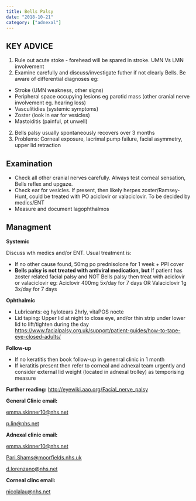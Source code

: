 ```yaml
---
title: Bells Palsy
date: "2018-10-21"
category: ["adnexal"]
---
```


## KEY ADVICE
1. Rule out acute stoke - forehead will be spared in stroke.  UMN Vs LMN involvement
2. Examine carefully and discuss/investigate futher if not clearly Bells. Be aware of differential diagnoses eg:
* Stroke (UMN weakness, other signs) 
* Peripheral space occupying lesions eg parotid mass (other cranial nerve involvement eg. hearing loss)
* Vasculitidies (systemic symptoms)
* Zoster (look in ear for vesicles)
* Mastoiditis (painful, pt unwell)


2. Bells palsy usually spontaneously recovers over 3 months
3. Problems: Corneal exposure, lacrimal pump failure, facial asymmetry, upper lid retraction


## Examination

*    Check all other cranial nerves carefully.
Always test corneal sensation, Bells reflex and upgaze. 
*    Check ear for vesicles. If present, then likely herpes zoster/Ramsey-Hunt, could be treated with PO aciclovir or valaciclovir.  To be decided by medics/ENT 
*   Measure and document lagophthalmos 

## Managment


**Systemic**

Discuss wth medics and/or ENT.  Usual treatment is:
* If no other cause found, 50mg po prednisolone for 1 week + PPI cover 
* **Bells palsy is not treated with antiviral medication, but** 
If patient has zoster related facial palsy and NOT Bells palsy then treat with aciclovir or valaciclovir eg:
        Aciclovir 400mg 5x/day for 7 days
        OR
        Valaciclovir 1g 3x/day for 7 days


**Ophthalmic**

*    Lubricants: eg hylotears 2hrly, vitaPOS nocte
*    Lid taping: Upper lid at night to close eye, and/or thin strip under lower lid to lift/tighten during the day
https://www.facialpalsy.org.uk/support/patient-guides/how-to-tape-eye-closed-adults/

**Follow-up** 

* If no keratitis then book follow-up in genenral clinic in 1 month
* If keratitis present then refer to corneal and adnexal team urgently and consider external lid weight (located in adnexal trolley) as temporising measure
 
 
**Further reading:**
http://eyewiki.aao.org/Facial_nerve_palsy


**General Clinic email:**

emma.skinner10@nhs.net

p.lin@nhs.net

**Adnexal clinic email:**

emma.skinner10@nhs.net

Pari.Shams@moorfields.nhs.uk

d.lorenzano@nhs.net

**Corneal clinc email:**

nicolalau@nhs.net




